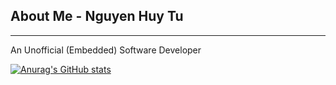 ## About Me - Nguyen Huy Tu
--------------------------------------------------

An Unofficial (Embedded) Software Developer


[![Anurag's GitHub stats](https://github-readme-stats.vercel.app/api?username=renadayne)](https://github.com/anuraghazra/github-readme-stats)

